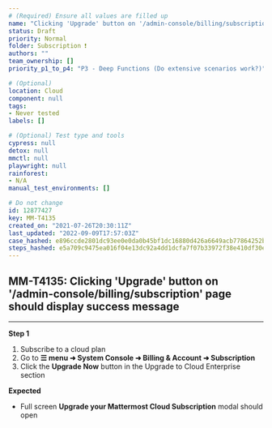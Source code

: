 ```yaml
---
# (Required) Ensure all values are filled up
name: "Clicking 'Upgrade' button on '/admin-console/billing/subscription' page should display success message"
status: Draft
priority: Normal
folder: Subscription ❗
authors: ""
team_ownership: []
priority_p1_to_p4: "P3 - Deep Functions (Do extensive scenarios work?)"

# (Optional)
location: Cloud
component: null
tags: 
- Never tested
labels: []

# (Optional) Test type and tools
cypress: null
detox: null
mmctl: null
playwright: null
rainforest: 
- N/A
manual_test_environments: []

# Do not change
id: 12877427
key: MM-T4135
created_on: "2021-07-26T20:30:11Z"
last_updated: "2022-09-09T17:57:03Z"
case_hashed: e896ccde2801dc93ee0e0da0b45bf1dc16880d426a6649acb77864252b42c1d00ec5821fb40c44e716ffe19c21210a4a
steps_hashed: e5a709c9475ea016f04e13dc92a4dd1dcfa7f07b33972f38e410df30eb87a1fc189c6481bac1a70eba983cce2a049724
---
```


<!-- (Auto-generated) Based on frontmatter's "key" and "name" -->

## MM-T4135: Clicking 'Upgrade' button on '/admin-console/billing/subscription' page should display success message

---

**Step 1**

1. Subscribe to a cloud plan
2. Go to **☰ menu ➜ System Console ➜ Billing & Account ➜ Subscription**
3. Click the **Upgrade Now** button in the Upgrade to Cloud Enterprise section

**Expected**

- Full screen **Upgrade your Mattermost Cloud Subscription** modal should open
